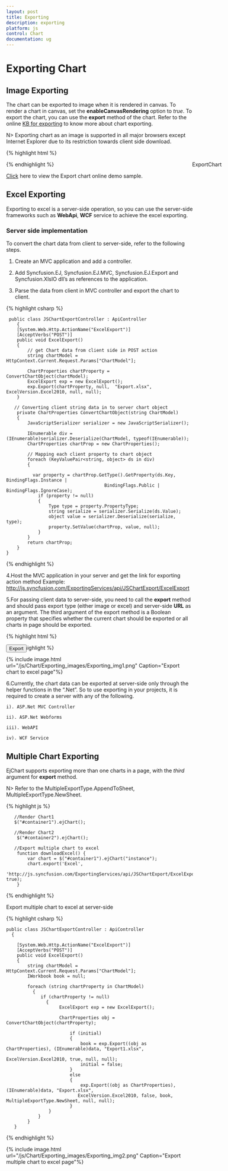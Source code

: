 ```yaml
---
layout: post
title: Exporting
description: exporting
platform: js
control: Chart
documentation: ug
---
```


# Exporting Chart

## Image Exporting

The chart can be exported to image when it is rendered in canvas. To render a chart in canvas, set the **enableCanvasRendering** option to *true*. To export the chart, you can use the **export** method of the chart. Refer to the online [KB for exporting](http://www.syncfusion.com/kb/5045) to know more about chart exporting. 

N> Exporting chart as an image is supported in all major browsers except Internet Explorer due to its restriction towards client side download.

{% highlight html %}

<body>
<!--Chart download link-->
    <a id="download" download="Chart.png" style="cursor: pointer; position: absolute;right: 150px;">ExportChart</a>
   <div id="chartcontainer"></div>
<script>
       
        $("#chartcontainer").ejChart({
   
               // ...
               //Enable Canvas mode to export chart as image
               enableCanvasRendering: true
         });
        function download() {
            var canvas = $("#chartcontainer").ejChart("export");
            var dt = canvas.toDataURL();
            this.href = dt;
        }
        if (document.getElementById('download').addEventListener)
            document.getElementById('download').addEventListener('click', download, false);
        else
            document.getElementById('download').attachEvent('onclick', download, false);
</script>
</body>


{% endhighlight %}

[Click](http://js.syncfusion.com/demos/web/#!/azure/chart/export) here to view the Export chart online demo sample.


## Excel Exporting

Exporting to excel is a server-side operation, so you can use the server-side frameworks such as **WebApi**, **WCF** service to achieve the excel exporting.

### Server side implementation

To convert the chart data from client to server-side, refer to the following steps.

1. Create an MVC application and add a controller.

2. Add Syncfusion.EJ, Syncfusion.EJ.MVC, Syncfusion.EJ.Export and Syncfusion.XlsIO dll’s as references to the application.

3. Parse the data from client in MVC controller and export the chart to client.  

{% highlight csharp %}

     public class JSChartExportController : ApiController
        {
        [System.Web.Http.ActionName("ExcelExport")]
        [AcceptVerbs("POST")]
        public void ExcelExport()
        {          
            // get Chart data from client side in POST action
            string chartModel = HttpContext.Current.Request.Params["ChartModel"];  

            ChartProperties chartProperty = ConvertChartObject(chartModel);
            ExcelExport exp = new ExcelExport();          
            exp.Export(chartProperty, null,  "Export.xlsx", ExcelVersion.Excel2010, null, null);
        }
        
       // Converting client string data in to server chart object
        private ChartProperties ConvertChartObject(string ChartModel)
        {
            JavaScriptSerializer serializer = new JavaScriptSerializer();

            IEnumerable div = (IEnumerable)serializer.Deserialize(ChartModel, typeof(IEnumerable));
            ChartProperties chartProp = new ChartProperties();
            
            // Mapping each client property to chart object
            foreach (KeyValuePair<string, object> ds in div)
            {

              var property = chartProp.GetType().GetProperty(ds.Key, BindingFlags.Instance | 
                                         BindingFlags.Public |  BindingFlags.IgnoreCase);
                if (property != null)
                {
                    Type type = property.PropertyType;
                    string serialize = serializer.Serialize(ds.Value);
                    object value = serializer.Deserialize(serialize, type);
                    property.SetValue(chartProp, value, null);
                }
            }
            return chartProp;
        } 
    }


{% endhighlight %}

4.Host the MVC application in your server and get the link for exporting action method
Example: http://js.syncfusion.com/ExportingServices/api/JSChartExport/ExcelExport

5.For passing client data to server-side, you need to call the **export** method and should pass export type (either image or excel) and server-side **URL** as an argument. The third argument of the export method is a Boolean property that specifies whether the current chart should be exported or all charts in page should be exported.


{% highlight html %}

<body>
    <!--Export Char to Excel-->
  <a id="downloadexcel" style="cursor: pointer; position:absolute;">
  <button onclick="downloadExcel()" title="Excel Export" value="Export">Export</button>
      </a>
   <div id="chartcontainer"></div>
   
<script>
       //Render Chart1
        $("#chartcontainer").ejChart();

       //Export chart to excel
        function downloadExcel() {
            var chart = $("#chartcontainer").ejChart("instance");
            var exportChart = chart["export"];
           exportChart.call(chart, 'Excel', 
                                      'http://js.syncfusion.com/ExportingServices/api/JSChartExport/ExcelExport');
        }

</script>
</body>

{% endhighlight %}

{% include image.html url="/js/Chart/Exporting_images/Exporting_img1.png" Caption="Export chart to excel page"%}

6.Currently, the chart data can be exported at server-side only through the helper functions in the “.Net”. So to use exporting in your projects, it is required to create a server with any of the following.
 
	i). ASP.Net MVC Controller
    
    ii). ASP.Net Webforms
    
    iii). WebAPI
    
    iv). WCF Service


## Multiple Chart Exporting

EjChart supports exporting more than one charts in a page, with the *third* argument for **export** method.

N> Refer to the MultipleExportType.AppendToSheet, MultipleExportType.NewSheet. 

{% highlight js %}

       //Render Chart1
       $("#container1").ejChart();

       //Render Chart2
        $("#container2").ejChart();

       //Export multiple chart to excel
        function downloadExcel() {
            var chart = $("#container1").ejChart("instance");
            chart.export('Excel', 
                      'http://js.syncfusion.com/ExportingServices/api/JSChartExport/ExcelExport', true);
        }


{% endhighlight %}


Export multiple chart to excel at server-side

{% highlight csharp %}

    public class JSChartExportController : ApiController
      {
         
        [System.Web.Http.ActionName("ExcelExport")]
        [AcceptVerbs("POST")]
        public void ExcelExport()
        {          
            string chartModel = HttpContext.Current.Request.Params["ChartModel"];  
            IWorkbook book = null;         
 
            foreach (string chartProperty in ChartModel)
              {
                 if (chartProperty != null)
                   {
                        ExcelExport exp = new ExcelExport();                    
                                           
                        ChartProperties obj = ConvertChartObject(chartProperty);
                        
                            if (initial)
                            {
                                book = exp.Export((obj as ChartProperties), (IEnumerable)data, "Export1.xlsx", 
                                                    ExcelVersion.Excel2010, true, null, null);
                                initial = false;
                            }                            
                            else
                            {
                                exp.Export((obj as ChartProperties), (IEnumerable)data, "Export.xlsx", 
                               ExcelVersion.Excel2010, false, book, MultipleExportType.NewSheet, null, null);
                            }                     
                    }
                }
            }      
       }


{% endhighlight %}

{% include image.html url="/js/Chart/Exporting_images/Exporting_img2.png" Caption="Export multiple chart to excel page"%}
